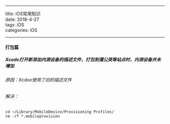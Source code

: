 -----
title: iOS常用知识  
date: 2018-4-27  
tags: iOS   
categories: iOS

-----

#### 打包篇

##### Xcode打开新添加内测设备的描述文件，打包到蒲公英等站点时，内测设备并未增加
###### 原因：Xcdoe使用了旧的描述文件
###### 解决：
	cd ~/Library/MobileDevice/Provisioning Profiles/    
	rm -rf *.mobileprovision